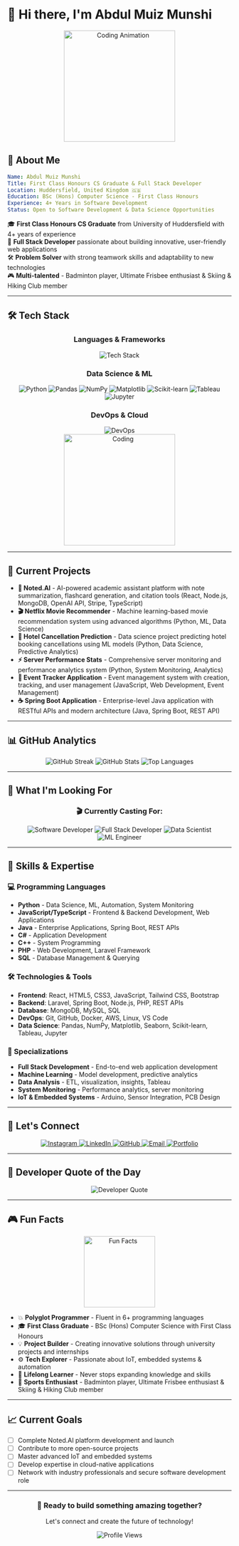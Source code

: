 # 👋 Hi there, I'm Abdul Muiz Munshi

<div align="center">
  <img src="https://media.giphy.com/media/qgQUggAC3Pfv687qPC/giphy.gif" width="250" alt="Coding Animation"/>
</div>

## 🎯 About Me

```yaml
Name: Abdul Muiz Munshi
Title: First Class Honours CS Graduate & Full Stack Developer
Location: Huddersfield, United Kingdom 🇬🇧
Education: BSc (Hons) Computer Science - First Class Honours
Experience: 4+ Years in Software Development
Status: Open to Software Development & Data Science Opportunities
```

🎓 **First Class Honours CS Graduate** from University of Huddersfield with 4+ years of experience  
🧠 **Full Stack Developer** passionate about building innovative, user-friendly web applications  
🛠️ **Problem Solver** with strong teamwork skills and adaptability to new technologies  
🎮 **Multi-talented** - Badminton player, Ultimate Frisbee enthusiast & Skiing & Hiking Club member

---

## 🛠️ Tech Stack

<div align="center">
  <h3>Languages & Frameworks</h3>
  <img src="https://skillicons.dev/icons?i=python,java,cpp,csharp,js,php,sql,react,laravel,spring,nodejs,html,css,tailwind,bootstrap&perline=5" alt="Tech Stack"/>
  
  <h3>Data Science & ML</h3>
  <img src="https://img.shields.io/badge/Python-3776AB?style=for-the-badge&logo=python&logoColor=white" alt="Python"/>
  <img src="https://img.shields.io/badge/Pandas-150458?style=for-the-badge&logo=pandas&logoColor=white" alt="Pandas"/>
  <img src="https://img.shields.io/badge/NumPy-013243?style=for-the-badge&logo=numpy&logoColor=white" alt="NumPy"/>
  <img src="https://img.shields.io/badge/Matplotlib-11557C?style=for-the-badge&logo=matplotlib&logoColor=white" alt="Matplotlib"/>
  <img src="https://img.shields.io/badge/Scikit_Learn-F7931E?style=for-the-badge&logo=scikit-learn&logoColor=white" alt="Scikit-learn"/>
  <img src="https://img.shields.io/badge/Tableau-E97627?style=for-the-badge&logo=tableau&logoColor=white" alt="Tableau"/>
  <img src="https://img.shields.io/badge/Jupyter-F37626?style=for-the-badge&logo=jupyter&logoColor=white" alt="Jupyter"/>
  
  <h3>DevOps & Cloud</h3>
  <img src="https://skillicons.dev/icons?i=docker,aws,linux,git,github,vscode&perline=6" alt="DevOps"/>
</div>

<div align="center">
  <img src="https://media.giphy.com/media/TilmLMmWrRYYHjLfub/giphy.gif" width="250" alt="Coding"/>
</div>

---

## 🚀 Current Projects

- **🤖 Noted.AI** - AI-powered academic assistant platform with note summarization, flashcard generation, and citation tools (React, Node.js, MongoDB, OpenAI API, Stripe, TypeScript)
- **🎬 Netflix Movie Recommender** - Machine learning-based movie recommendation system using advanced algorithms (Python, ML, Data Science)
- **🏨 Hotel Cancellation Prediction** - Data science project predicting hotel booking cancellations using ML models (Python, Data Science, Predictive Analytics)
- **⚡ Server Performance Stats** - Comprehensive server monitoring and performance analytics system (Python, System Monitoring, Analytics)
- **📅 Event Tracker Application** - Event management system with creation, tracking, and user management (JavaScript, Web Development, Event Management)
- **☕ Spring Boot Application** - Enterprise-level Java application with RESTful APIs and modern architecture (Java, Spring Boot, REST API)

---

## 📊 GitHub Analytics

<div align="center">
  <img src="https://github-readme-streak-stats.herokuapp.com/?user=muiz2353673&theme=tokyonight&hide_border=false&background=0D1117" alt="GitHub Streak"/>
  
  <img src="https://github-readme-stats.vercel.app/api?username=muiz2353673&show_icons=true&theme=tokyonight&hide_border=false&background=0D1117&include_all_commits=true&count_private=true" alt="GitHub Stats"/>
  
  <img src="https://github-readme-stats.vercel.app/api/top-langs/?username=muiz2353673&layout=compact&theme=tokyonight&hide_border=false&background=0D1117" alt="Top Languages"/>
</div>

---

## 🎯 What I'm Looking For

<div align="center">
  <h3>🎬 Currently Casting For:</h3>
  <img src="https://img.shields.io/badge/Software_Developer-FF6B6B?style=for-the-badge&logo=react&logoColor=white" alt="Software Developer"/>
  <img src="https://img.shields.io/badge/Full_Stack_Developer-4ECDC4?style=for-the-badge&logo=nodejs&logoColor=white" alt="Full Stack Developer"/>
  <img src="https://img.shields.io/badge/Data_Scientist-45B7D1?style=for-the-badge&logo=python&logoColor=white" alt="Data Scientist"/>
  <img src="https://img.shields.io/badge/ML_Engineer-FFA500?style=for-the-badge&logo=tensorflow&logoColor=white" alt="ML Engineer"/>
</div>

---

## 🌟 Skills & Expertise

### 💻 Programming Languages

- **Python** - Data Science, ML, Automation, System Monitoring
- **JavaScript/TypeScript** - Frontend & Backend Development, Web Applications
- **Java** - Enterprise Applications, Spring Boot, REST APIs
- **C#** - Application Development
- **C++** - System Programming
- **PHP** - Web Development, Laravel Framework
- **SQL** - Database Management & Querying

### 🛠️ Technologies & Tools

- **Frontend**: React, HTML5, CSS3, JavaScript, Tailwind CSS, Bootstrap
- **Backend**: Laravel, Spring Boot, Node.js, PHP, REST APIs
- **Database**: MongoDB, MySQL, SQL
- **DevOps**: Git, GitHub, Docker, AWS, Linux, VS Code
- **Data Science**: Pandas, NumPy, Matplotlib, Seaborn, Scikit-learn, Tableau, Jupyter

### 🧠 Specializations

- **Full Stack Development** - End-to-end web application development
- **Machine Learning** - Model development, predictive analytics
- **Data Analysis** - ETL, visualization, insights, Tableau
- **System Monitoring** - Performance analytics, server monitoring
- **IoT & Embedded Systems** - Arduino, Sensor Integration, PCB Design

---

## 💬 Let's Connect

<div align="center">
  <a href="https://instagram.com/munshi_muiz" target="_blank">
    <img src="https://img.shields.io/badge/Instagram-FF416C?style=for-the-badge&logo=instagram&logoColor=white&labelColor=black&color=E50914" alt="Instagram"/>
  </a>
  <a href="https://linkedin.com/in/abdul-muiz-munshi-6ab4141b8" target="_blank">
    <img src="https://img.shields.io/badge/LinkedIn-0A66C2?style=for-the-badge&logo=linkedin&logoColor=white&labelColor=black" alt="LinkedIn"/>
  </a>
  <a href="https://github.com/muiz2353673" target="_blank">
    <img src="https://img.shields.io/badge/GitHub-181717?style=for-the-badge&logo=github&logoColor=white&labelColor=black" alt="GitHub"/>
  </a>
  <a href="mailto:muizmunshi@gmail.com" target="_blank">
    <img src="https://img.shields.io/badge/Email-D14836?style=for-the-badge&logo=gmail&logoColor=white&labelColor=black" alt="Email"/>
  </a>
  <a href="https://muizmunshi.vercel.app" target="_blank">
    <img src="https://img.shields.io/badge/Portfolio-000000?style=for-the-badge&logo=vercel&logoColor=white&labelColor=black" alt="Portfolio"/>
  </a>
</div>

---

## 💭 Developer Quote of the Day

<div align="center">
  <img src="https://quotes-github-readme.vercel.app/api?type=horizontal&theme=tokyonight" alt="Developer Quote"/>
</div>

---

## 🎮 Fun Facts

<div align="center">
  <img src="https://media.giphy.com/media/xUPGcEliCc7bETyfO8/giphy.gif" width="160" alt="Fun Facts"/>
</div>

- 💥 **Polyglot Programmer** - Fluent in 6+ programming languages
- 🎓 **First Class Graduate** - BSc (Hons) Computer Science with First Class Honours
- 💡 **Project Builder** - Creating innovative solutions through university projects and internships
- ⚙️ **Tech Explorer** - Passionate about IoT, embedded systems & automation
- 🧠 **Lifelong Learner** - Never stops expanding knowledge and skills
- 🏸 **Sports Enthusiast** - Badminton player, Ultimate Frisbee enthusiast & Skiing & Hiking Club member

---

## 📈 Current Goals

- [ ] Complete Noted.AI platform development and launch
- [ ] Contribute to more open-source projects
- [ ] Master advanced IoT and embedded systems
- [ ] Develop expertise in cloud-native applications
- [ ] Network with industry professionals and secure software development role

---

<div align="center">
  <h3>🚀 Ready to build something amazing together?</h3>
  <p>Let's connect and create the future of technology!</p>
  
  <img src="https://komarev.com/ghpvc/?username=muiz2353673&style=flat-square&color=blue" alt="Profile Views"/>
</div>
